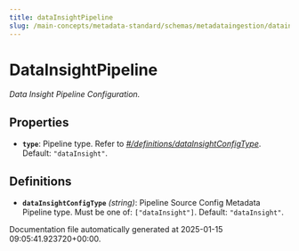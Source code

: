 ```yaml
---
title: dataInsightPipeline
slug: /main-concepts/metadata-standard/schemas/metadataingestion/datainsightpipeline
---
```


# DataInsightPipeline

*Data Insight Pipeline Configuration.*

## Properties

- **`type`**: Pipeline type. Refer to *[#/definitions/dataInsightConfigType](#definitions/dataInsightConfigType)*. Default: `"dataInsight"`.
## Definitions

- **`dataInsightConfigType`** *(string)*: Pipeline Source Config Metadata Pipeline type. Must be one of: `["dataInsight"]`. Default: `"dataInsight"`.


Documentation file automatically generated at 2025-01-15 09:05:41.923720+00:00.
